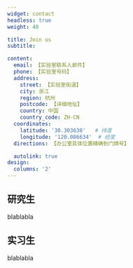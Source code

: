 ```yaml
---
widget: contact
headless: true
weight: 40

title: Join us
subtitle:

content:
  email: 【实验室联系人邮件】
  phone: 【实验室号码】
  address:
    street: 【实验室街道】
    city: 浙江
    region: 杭州
    postcode: 【详细地址】
    country: 中国
    country_code: ZH-CN
  coordinates:
    latitude: '30.303638'   # 纬度
    longitude: '120.086634'  # 经度
  directions: 【办公室具体位置精确到门牌号】

  autolink: true
design:
  columns: '2'
---
```


## 研究生
  blablabla
## 实习生
  blablabla


